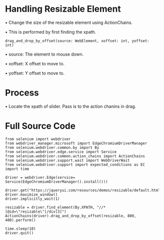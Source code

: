 # Handling Resizable Element

• Change the size of the resizable element using ActionChains.

• This is performed by first finding the xpath.
```commandline
drag_and_drop_by_offset(source: WebElement, xoffset: int, yoffset: int)
```
• source: The element to mouse down.

• xoffset: X offset to move to.

• yoffset: Y offset to move to.

# Process

• Locate the xpath of slider. Pass is to the action chanins in drag.

# Full Source Code

```commandline
from selenium import webdriver
from webdriver_manager.microsoft import EdgeChromiumDriverManager
from selenium.webdriver.common.by import By
from selenium.webdriver.edge.service import Service
from selenium.webdriver.common.action_chains import ActionChains
from selenium.webdriver.support.wait import WebDriverWait
from selenium.webdriver.support import expected_conditions as EC
import time

driver = webdriver.Edge(service= Service(EdgeChromiumDriverManager().install()))

driver.get("https://jqueryui.com/resources/demos/resizable/default.html")
driver.maximize_window()
driver.implicitly_wait(1)

resizable = driver.find_element(By.XPATH, "//*[@id=\"resizable\"]/div[3]")
ActionChains(driver).drag_and_drop_by_offset(resizable, 800, 400).perform()

time.sleep(10)
driver.quit()
```